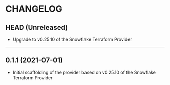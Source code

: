CHANGELOG
=========

## HEAD (Unreleased)
* Upgrade to v0.25.10 of the Snowflake Terraform Provider

---

## 0.1.1 (2021-07-01)
* Initial scaffolding of the provider based on v0.25.10 of the Snowflake Terraform Provider
